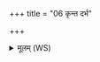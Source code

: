 +++
title = "06 कृन्त दर्भ"

+++
<details><summary>मूलम् (WS)</summary>

कृन्त दर्भ सपत्नान् में कृन्त मे पृतनायतः ।  
पिण्ढि दर्भ सपत्नान् मे पिण्ढि मे पृतनायतः ।  
पिण्ढि मे सर्वान् दुर्हार्दो पिण्ढि मे द्विषतो मणे ॥ ६ ॥
</details>
